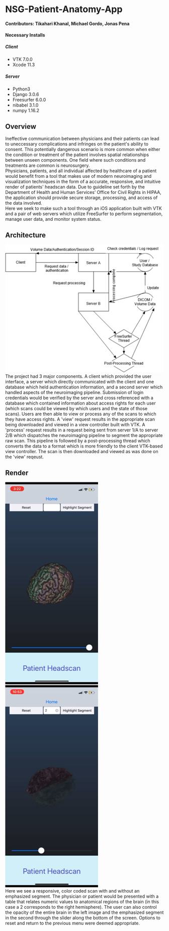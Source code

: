 # NSG-Patient-Anatomy-App
#### Contributors: Tikahari Khanal, Michael Gordo, Jonas Pena
#### Necessary Installs
##### Client
* VTK 7.0.0
* Xcode 11.3
##### Server
* Python3
* Django 3.0.6
* Freesurfer 6.0.0
* nibabel 3.1.0
* numpy 1.16.2


## Overview
Ineffective communication between physicians and their patients can lead to uneccessary complications and infringes on the patient's ability to consent. This potentially dangerous scenario is more common when either the condition or treatment of the patient involves spatial relationships between unseen components. One field where such conditions and treatments are common is neurosurgery.<br>
Physicians, patients, and all individual affected by healthcare of a patient would benefit from a tool that makes use of modern neuroimaging and visualization techniques in the form of a accurate, responsive, and intuitive render of patients' headscan data. Due to guideline set forth by the Department of Health and Human Services’ Office for Civil Rights in HIPAA, the application should provide secure storage, processing, and access of the data involved.<br>
Here we seek to make such a tool through an iOS application built with VTK and a pair of web servers which utilize FreeSurfer to perform segmentation, manage user data, and monitor system status.

## Architecture
![alt text](https://github.com/Tikahari/NSG-Patient-Anatomy-App/blob/master/img/Architecture.png)<br/>
The project had 3 major components. A client which provided the user interface, a server which directly communicated with the client and one database which held authentication information, and a second server which handled aspects of the neuroimaging pipeline. Submission of login credentials would be verified by the server and cross referenced with a database which contained information about access rights for each user (which scans could be viewed by which users and the state of those scans). Users are then able to view or process any of the scans to which they have access rights. A 'view' request results in the appropriate scan being downloaded and viewed in a view controller built with VTK. A 'process' request results in a request being sent from server 1/A to server 2/B which dispatches the neuroimaging pipeline to segment the appropriate raw scan. This pipeline is followed by a post-processing thread which converts the data to a format which is more friendly to the client VTK-based view controller. The scan is then downloaded and viewed as was done on the 'view' reqeust.
## Render
![alt text](https://github.com/Tikahari/NSG-Patient-Anatomy-App/blob/master/img/Full.PNG)
![alt text](https://github.com/Tikahari/NSG-Patient-Anatomy-App/blob/master/img/Left%20Hemisphere.PNG)<br/>
Here we see a responsive, color coded scan with and without an emphasized segment. The physician or patient would be presented with a table that relates numeric values to anatomical regions of the brain (in this case a 2 corresponds to the right hemisphere). The user can also control the opacity of the entire brain in the left image and the emphasized segment in the second through the slider along the bottom of the screen. Options to reset and return to the previous menu were deemed appropriate.
